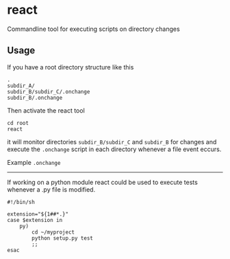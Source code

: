 react
=====

Commandline tool for executing scripts on directory changes

Usage
-----

If you have a root directory structure like this

    .
    subdir_A/
    subdir_B/subdir_C/.onchange
    subdir_B/.onchange

Then activate the react tool

    cd root
    react

it will monitor directories `subdir_B/subdir_C` and `subdir_B`
for changes and execute the `.onchange` script in each directory whenever a file event eccurs.


Example `.onchange`
___________________

If working on a python module react could be used to execute tests whenever a
.py file is modified.

    #!/bin/sh

    extension="${1##*.}"
    case $extension in
        py)
            cd ~/myproject
            python setup.py test
            ;;
    esac
